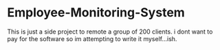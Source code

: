 # Employee-Monitoring-System
This is just a side project to remote a group of 200 clients. i dont want to pay for the software so im attempting to write it myself...ish.
